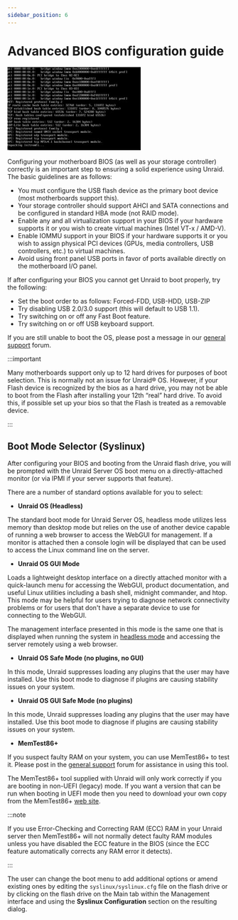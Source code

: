 ```yaml
---
sidebar_position: 6
---
```


# Advanced BIOS configuration guide

![Booting Unraid OS](../assets/Booting.jpg)

Configuring your motherboard BIOS (as well as your storage controller) correctly is an important step to ensuring a solid experience using Unraid. The basic guidelines are as follows:

* You must configure the USB flash device as the primary boot device (most motherboards support this).
* Your storage controller should support AHCI and SATA connections and be configured in standard HBA mode (not RAID mode).
* Enable any and all virtualization support in your BIOS if your hardware supports it or you wish to create virtual machines (Intel
  VT-x / AMD-V).
* Enable IOMMU support in your BIOS if your hardware supports it or you wish to assign physical PCI devices (GPUs, media controllers, USB controllers, etc.) to virtual machines.
* Avoid using front panel USB ports in favor of ports available directly on the motherboard I/O panel.

If after configuring your BIOS you cannot get Unraid to boot properly, try the following:

* Set the boot order to as follows: Forced-FDD, USB-HDD, USB-ZIP
* Try disabling USB 2.0/3.0 support (this will default to USB 1.1).
* Try switching on or off any Fast Boot feature.
* Try switching on or off USB keyboard support.

If you are still unable to boot the OS, please post a message in our [general support](https://forums.unraid.net/forum/index.php?board=71.0) forum.

:::important

Many motherboards support only up to 12 hard drives for purposes of boot selection. This is normally not an issue for Unraid® OS. However, if your Flash device is recognized by the bios as a hard drive, you may not be able to boot from the Flash after installing your 12th “real” hard drive. To avoid this, if possible set up your bios so that the Flash is treated as a removable device.

:::

## Boot Mode Selector (Syslinux)

After configuring your BIOS and booting from the Unraid flash drive, you will be prompted with the Unraid Server OS boot menu on a directly-attached monitor (or via IPMI if your server supports that feature).

There are a number of standard options available for you to select:

* **Unraid OS (Headless)**

The standard boot mode for Unraid Server OS, headless mode utilizes less memory than desktop mode but relies on the use of another device capable of running a web browser to access the WebGUI for management. If a monitor is attached then a console login will be displayed that can be used to access the Linux command line on the server.

* **Unraid OS GUI Mode**

Loads a lightweight desktop interface on a directly attached monitor with a quick-launch menu for accessing the WebGUI, product documentation, and useful Linux utilities including a bash shell, midnight commander, and htop. This mode may be helpful for users trying to diagnose network connectivity problems or for users that don't have a separate device to use for connecting to the WebGUI.

The management interface presented in this mode is the same one that is displayed when running the system in [headless mode](https://en.wikipedia.org/wiki/Headless_software) and accessing the server remotely using a web browser.

* **Unraid OS Safe Mode (no plugins, no GUI)**

In this mode, Unraid suppresses loading any plugins that the user may have installed. Use this boot mode to diagnose if plugins are causing stability issues on your system.

* **Unraid OS GUI Safe Mode (no plugins)**

In this mode, Unraid suppresses loading any plugins that the user may have installed. Use this boot mode to diagnose if plugins are causing stability issues on your system.

* **MemTest86+**

If you suspect faulty RAM on your system, you can use MemTest86+ to test it. Please post in the [general support](https://forums.unraid.net/forum/index.php?board=71.0) forum for assistance in using this tool.

The MemTest86+ tool supplied with Unraid will only work correctly if you are booting in non-UEFI (legacy) mode. If you want a version that can be run when booting in UEFI mode then you need to download your own copy from the MemTest86+ [web site](http://www.memtest.org/).

:::note

If you use Error-Checking and Correcting RAM (ECC) RAM in your Unraid server then MemTest86+ will not normally detect faulty RAM modules unless you have disabled the ECC feature in the BIOS (since the ECC feature automatically corrects any RAM error it detects).

:::

The user can change the boot menu to add additional options or amend existing ones by editing the `syslinux/syslinux.cfg` file on the flash drive or by clicking on the flash drive on the Main tab within the Management interface and using the **Syslinux Configuration** section on the resulting dialog.
